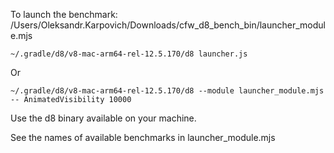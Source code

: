 To launch the benchmark:
/Users/Oleksandr.Karpovich/Downloads/cfw_d8_bench_bin/launcher_module.mjs

```
~/.gradle/d8/v8-mac-arm64-rel-12.5.170/d8 launcher.js
```

Or

```
~/.gradle/d8/v8-mac-arm64-rel-12.5.170/d8 --module launcher_module.mjs -- AnimatedVisibility 10000
```

Use the d8 binary available on your machine.

See the names of available benchmarks in launcher_module.mjs


